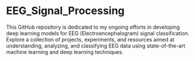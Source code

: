 # EEG_Signal_Processing
This GitHub repository is dedicated to my ongoing efforts in developing deep learning models for EEG (Electroencephalogram) signal classification. Explore a collection of projects, experiments, and resources aimed at understanding, analyzing, and classifying EEG data using state-of-the-art machine learning and deep learning techniques.
